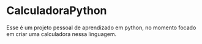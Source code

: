 # CalculadoraPython

Esse é um projeto pessoal de aprendizado em python, no momento focado em criar uma calculadora nessa linguagem.
